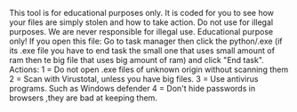 This tool is for educational purposes only. It is coded for you to see how your files are simply stolen and how to take action. Do not use for illegal purposes. We are never responsible for illegal use. Educational purpose only!
If you open this file: Go to task manager then click the python/.exe (if its .exe file you have to end task the small one that uses small amount of ram
then te big file that uses big amount of ram) and click "End task".
 Actions:
 1 = Do not open .exe files of unknown origin without scanning them
 2 = Scan with Virustotal, unless you have big files.
 3 = Use antivirus programs. Such as Windows defender
 4 = Don't hide passwords in browsers ,they are bad at keeping them.
